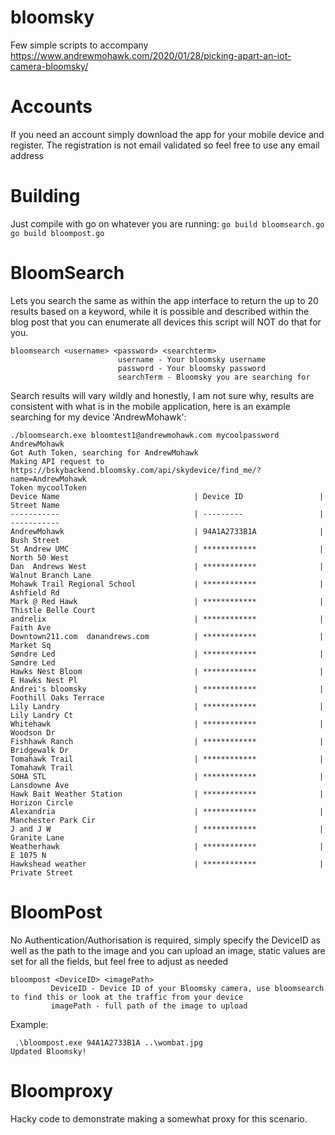 # bloomsky
Few simple scripts to accompany https://www.andrewmohawk.com/2020/01/28/picking-apart-an-iot-camera-bloomsky/

# Accounts
If you need an account simply download the app for your mobile device and register. The registration is not email validated so feel free to use any email address

# Building
Just compile with go on whatever you are running:
 `go build bloomsearch.go`
 `go build bloompost.go`
 
# BloomSearch
Lets you search the same as within the app interface to return the up to 20 results based on a keyword, while it is possible and described within the blog post that you can enumerate all devices this script will NOT do that for you.

```
bloomsearch <username> <password> <searchterm>
                        username - Your bloomsky username
                        password - Your bloomsky password
                        searchTerm - Bloomsky you are searching for
```

Search results will vary wildly and honestly, I am not sure why, results are consistent with what is in the mobile application, here is an example searching for my device 'AndrewMohawk':

```
./bloomsearch.exe bloomtest1@andrewmohawk.com mycoolpassword AndrewMohawk
Got Auth Token, searching for AndrewMohawk
Making API request to https://bskybackend.bloomsky.com/api/skydevice/find_me/?name=AndrewMohawk
Token mycoolToken
Device Name                              | Device ID                 | Street Name 
-----------                              | ---------                 | ----------- 
AndrewMohawk                             | 94A1A2733B1A              | Bush Street
St Andrew UMC                            | ************              | North 50 West
Dan  Andrews West                        | ************              | Walnut Branch Lane
Mohawk Trail Regional School             | ************              | Ashfield Rd
Mark @ Red Hawk                          | ************              | Thistle Belle Court
andrelix                                 | ************              | Faith Ave
Downtown211.com  danandrews.com          | ************              | Market Sq
Søndre Led                               | ************              | Søndre Led
Hawks Nest Bloom                         | ************              | E Hawks Nest Pl
Andrei's bloomsky                        | ************              | Foothill Oaks Terrace
Lily Landry                              | ************              | Lily Landry Ct
Whitehawk                                | ************              | Woodson Dr
Fishhawk Ranch                           | ************              | Bridgewalk Dr
Tomahawk Trail                           | ************              | Tomahawk Trail
SOHA STL                                 | ************              | Lansdowne Ave
Hawk Bait Weather Station                | ************              | Horizon Circle
Alexandria                               | ************              | Manchester Park Cir
J and J W                                | ************              | Granite Lane
Weatherhawk                              | ************              | E 1075 N
Hawkshead weather                        | ************              | Private Street
```

# BloomPost
No Authentication/Authorisation is required, simply specify the DeviceID as well as the path to the image and you can upload an image, static values are set for all the fields, but feel free to adjust as needed 
```
bloompost <DeviceID> <imagePath>
         DeviceID - Device ID of your Bloomsky camera, use bloomsearch to find this or look at the traffic from your device
         imagePath - full path of the image to upload
```
Example:
```
 .\bloompost.exe 94A1A2733B1A ..\wombat.jpg
Updated Bloomsky!
```


# Bloomproxy
Hacky code to demonstrate making a somewhat proxy for this scenario.
